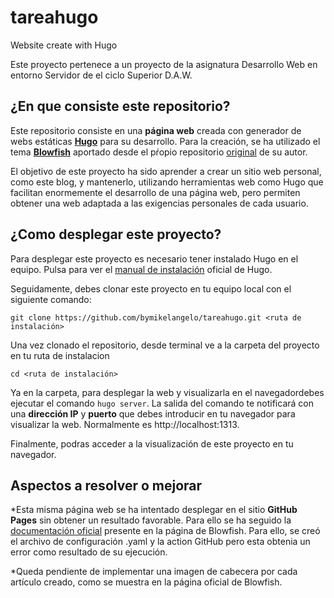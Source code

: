 # tareahugo
Website create with Hugo

Este proyecto pertenece a un proyecto de la asignatura Desarrollo Web en entorno Servidor de el ciclo Superior D.A.W. 

## ¿En que consiste este repositorio? 

Este repositorio consiste en una **página web** creada con generador de webs estáticas 
[**Hugo**](https://gohugo.io/) para su desarrollo. 
Para la creación, se ha utilizado el tema [**Blowfish**](https://themes.gohugo.io/themes/blowfish/) aportado desde el pŕopio repositorio 
[original](https://github.com/nunocoracao/blowfish) de su autor. 

El objetivo de este proyecto ha sido aprender a crear un sitio web personal, como este blog, y mantenerlo, utilizando herramientas web
como Hugo que facilitan enormemente el desarrollo de una página web, pero permiten obtener una web adaptada a las exigencias personales
de cada usuario.

## ¿Como desplegar este proyecto?

Para desplegar este proyecto es necesario tener instalado Hugo en el equipo. Pulsa para ver el 
[manual de instalación](https://gohugo.io/getting-started/installing/) oficial de Hugo. 

Seguidamente, debes clonar este proyecto en tu equipo local con el siguiente comando:

~~~
git clone https://github.com/bymikelangelo/tareahugo.git <ruta de instalación>
~~~

Una vez clonado el repositorio, desde terminal ve a la carpeta del proyecto en tu ruta de instalacion

~~~
cd <ruta de instalación>
~~~

Ya en la carpeta, para desplegar la web y visualizarla en el navegadordebes ejecutar el comando `hugo server`. La salida del comando
te notificará con una **dirección IP** y **puerto** que debes introducir en tu navegador para visualizar la web. Normalmente es http://localhost:1313.

Finalmente, podras acceder a la visualización de este proyecto en tu navegador.

## Aspectos a resolver o mejorar

*Esta misma página web se ha intentado desplegar en el sitio **GitHub Pages** sin obtener un resultado favorable. Para ello se ha seguido la [documentación
oficial](https://nunocoracao.github.io/blowfish/docs/hosting-deployment/#github-pages) presente en la página de Blowfish. Para ello, se creó el archivo de
configuración .yaml y la action GitHub pero esta obtenia un error como resultado de su ejecución.

*Queda pendiente de implementar una imagen de cabecera por cada artículo creado, como se muestra en la página oficial de Blowfish.







